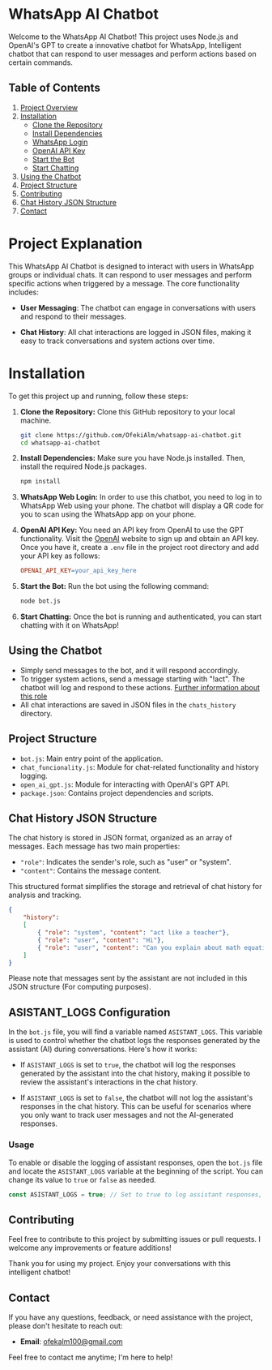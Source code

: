 # WhatsApp AI Chatbot

Welcome to the WhatsApp AI Chatbot! This project uses Node.js and OpenAI's GPT to create a innovative chatbot for WhatsApp, Intelligent chatbot that can respond to user messages and perform actions based on certain commands.

## Table of Contents

1. [Project Overview](#project-overview)
2. [Installation](#installation)
   - [Clone the Repository](#clone-the-repository)
   - [Install Dependencies](#install-dependencies)
   - [WhatsApp Login](#whatsapp-web-login)
   - [OpenAI API Key](#openai-api-key)
   - [Start the Bot](#start-the-bot)
   - [Start Chatting](#start-chatting)
3. [Using the Chatbot](#using-the-chatbot)
4. [Project Structure](#project-structure)
5. [Contributing](#contributing)
6. [Chat History JSON Structure](#chat-history-json-structure)
7. [Contact](#contact)

# Project Explanation

This WhatsApp AI Chatbot is designed to interact with users in WhatsApp groups or individual chats. It can respond to user messages and perform specific actions when triggered by a message. The core functionality includes:

 - **User Messaging**: The chatbot can engage in conversations with users and respond to their messages.

 - **Chat History**: All chat interactions are logged in JSON files, making it easy to track conversations and system actions over time.

 # Installation

 To get this project up and running, follow these steps:

1. **Clone the Repository:** Clone this GitHub repository to your local machine.
    ```bash
    git clone https://github.com/OfekiAlm/whatsapp-ai-chatbot.git
    cd whatsapp-ai-chatbot
    ```
2. **Install Dependencies:** Make sure you have Node.js installed. Then, install the required Node.js packages.
    ```bash
    npm install
    ```

3. **WhatsApp Web Login:** In order to use this chatbot, you need to log in to WhatsApp Web using your phone. The chatbot will display a QR code for you to scan using the WhatsApp app on your phone.

4. **OpenAI API Key:** You need an API key from OpenAI to use the GPT functionality. Visit the [OpenAI](https://platform.openai.com/account/api-keys) website to sign up and obtain an API key. Once you have it, create a `.env` file in the project root directory and add your API key as follows:
    ```makefile
    OPENAI_API_KEY=your_api_key_here
    ```

5. **Start the Bot:** Run the bot using the following command:
    ```bash
    node bot.js
    ```
6. **Start Chatting:** Once the bot is running and authenticated, you can start chatting with it on WhatsApp!


## Using the Chatbot

- Simply send messages to the bot, and it will respond accordingly.
- To trigger system actions, send a message starting with "!act". The chatbot will log and respond to these actions. [Further information about this role](https://community.openai.com/t/the-system-role-how-it-influences-the-chat-behavior/87353)
- All chat interactions are saved in JSON files in the `chats_history` directory.

## Project Structure

- `bot.js`: Main entry point of the application.
- `chat_funcionality.js`: Module for chat-related functionality and history logging.
- `open_ai_gpt.js`: Module for interacting with OpenAI's GPT API.
- `package.json`: Contains project dependencies and scripts.

## Chat History JSON Structure

The chat history is stored in JSON format, organized as an array of messages. Each message has two main properties:

- `"role"`: Indicates the sender's role, such as "user" or "system".
- `"content"`: Contains the message content.

This structured format simplifies the storage and retrieval of chat history for analysis and tracking.

```json
{
    "history": 
    [
        { "role": "system", "content": "act like a teacher"},
        { "role": "user", "content": "Hi"},
        { "role": "user", "content": "Can you explain about math equations?"}
    ]
}
```
Please note that messages sent by the assistant are not included in this JSON structure (For computing purposes).

## ASISTANT_LOGS Configuration

In the `bot.js` file, you will find a variable named `ASISTANT_LOGS`. This variable is used to control whether the chatbot logs the responses generated by the assistant (AI) during conversations. Here's how it works:

- If `ASISTANT_LOGS` is set to `true`, the chatbot will log the responses generated by the assistant into the chat history, making it possible to review the assistant's interactions in the chat history.

- If `ASISTANT_LOGS` is set to `false`, the chatbot will not log the assistant's responses in the chat history. This can be useful for scenarios where you only want to track user messages and not the AI-generated responses.

### Usage

To enable or disable the logging of assistant responses, open the `bot.js` file and locate the `ASISTANT_LOGS` variable at the beginning of the script. You can change its value to `true` or `false` as needed.

```javascript
const ASISTANT_LOGS = true; // Set to true to log assistant responses, or false to exclude them from the chat history.
```

## Contributing

Feel free to contribute to this project by submitting issues or pull requests. I welcome any improvements or feature additions!

Thank you for using my project. Enjoy your conversations with this intelligent chatbot!

## Contact

If you have any questions, feedback, or need assistance with the project, please don't hesitate to reach out:

- **Email**: [ofekalm100@gmail.com](mailto:ofekalm100@example.com)

Feel free to contact me anytime; I'm here to help!